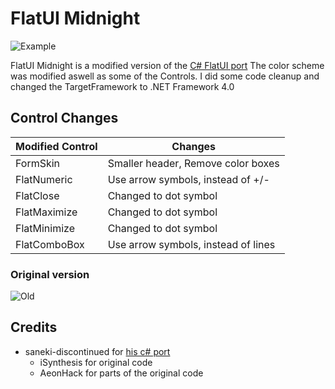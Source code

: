 FlatUI Midnight
======

![Example](https://i.imgur.com/YXlDAG7.png)

FlatUI Midnight is a modified version of the [C# FlatUI port](https://github.com/saneki-discontinued/FlatUI)
The color scheme was modified aswell as some of the Controls.
I did some code cleanup and changed the TargetFramework to .NET Framework 4.0

## Control Changes
| Modified Control  | Changes                             |
|-------------------|-------------------------------------|
| FormSkin          | Smaller header, Remove color boxes  |
| FlatNumeric       | Use arrow symbols, instead of +/-   |
| FlatClose         | Changed to dot symbol               |
| FlatMaximize      | Changed to dot symbol               |
| FlatMinimize      | Changed to dot symbol               |
| FlatComboBox      | Use arrow symbols, instead of lines |

### Original version
![Old](https://raw.githubusercontent.com/saneki-discontinued/FlatUI/master/screenshots/flatui-example-1.png)

Credits
-------
- saneki-discontinued for [his c# port](https://github.com/saneki-discontinued/FlatUI)
    - iSynthesis for original code
    - AeonHack for parts of the original code